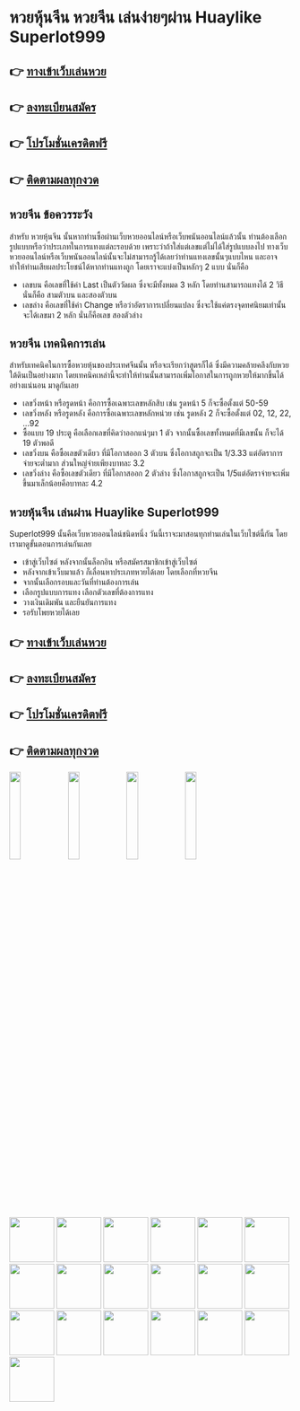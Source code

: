 # หวยหุ้นจีน หวยจีน เล่นง่ายๆผ่าน Huaylike Superlot999 

## 👉 [ทางเข้าเว็บเล่นหวย](https://bit.ly/3Dsi7ch)
## 👉 [ลงทะเบียนสมัคร](https://bit.ly/3Dsi7ch)
## 👉 [โปรโมชั่นเครดิตฟรี](https://bit.ly/3Dsi7ch)
## 👉 [ติดตามผลทุกงวด](https://bit.ly/3Dsi7ch)

## หวยจีน ข้อควรระวัง
สำหรับ หวยหุ้นจีน นั้นหากท่านซื้อผ่านเว็บหวยออนไลน์หรือเว็บพนันออนไลน์แล้วนั้น ท่านต้องเลือกรูปแบบหรือว่าประเภทในการแทงแต่ละรอบด้วย เพราะว่าถ้าใส่แต่เลขแต่ไม่ได้ใส่รูปแบบลงไป ทางเว็บหวยออนไลน์หรือเว็บพนันออนไลน์นั้นจะไม่สามารถรู้ได้เลยว่าท่านแทงเลขนั้นๆแบบไหน และอาจทำให้ท่านเสียผลประโยชน์ได้หากท่านแทงถูก โดยเราจะแบ่งเป็นหลักๆ 2 แบบ นั่นก็คือ
- เลขบน คือเลขที่ใช้ค่า Last เป็นตัววัดผล ซึ่งจะมีทั้งหมด 3 หลัก โดยท่านสามารถแทงได้ 2 วิธี นั่นก็คือ สามตัวบน และสองตัวบน
- เลขล่าง คือเลขที่ใช้ค่า Change หรือว่าอัตราการเปลี่ยนแปลง ซึ่งจะใช้แค่ตรงจุดทศนิยมเท่านั้น จะได้เลขมา 2 หลัก นั่นก็คือเลข สองตัวล่าง

## หวยจีน เทคนิคการเล่น
สำหรับเทคนิคในการซื้อหวยหุ้นของประเทศจีนนั้น หรือจะเรียกว่าสูตรก็ได้ ซึ่งมีความคล้ายคลึงกับหวยใต้ดินเป็นอย่างมาก โดยเทคนิคเหล่านี้จะทำให้ท่านนั้นสามารถเพิ่มโอกาสในการถูกหวยให้มากขึ้นได้อย่างแน่นอน มาดูกันเลย
- เลขวิ่งหน้า หรือรูดหน้า คือการซื้อเฉพาะเลขหลักสิบ เช่น รูดหน้า 5 ก็จะซื้อตั้งแต่ 50-59 
- เลขวิ่งหลัง หรือรูดหลัง คือการซื้อเฉพาะเลขหลักหน่วย เช่น รูดหลัง 2 ก็จะซื้อตั้งแต่ 02, 12, 22, ...92 
- ซื้อแบบ 19 ประตู คือเลือกเลขที่คิดว่าออกแน่ๆมา 1 ตัว จากนั้นซื้อเลขทั้งหมดที่มีเลขนั้น ก็จะได้ 19 ตัวพอดี
- เลขวิ่งบน คือซื้อเลขตัวเดียว ที่มีโอกาสออก 3 ตัวบน ซึ่งโอกาสถูกจะเป็น 1/3.33 แต่อัตราการจ่ายจะต่ำมาก ส่วนใหญ่จ่ายเพียงบาทละ 3.2 
- เลขวิ่งล่าง คือซื้อเลขตัวเดียว ที่มีโอกาสออก 2 ตัวล่าง ซึ่งโอกาสถูกจะเป็น 1/5แต่อัตราจ่ายจะเพิ่มขึ้นมาเล็กน้อยคือบาทละ 4.2

## หวยหุ้นจีน เล่นผ่าน Huaylike Superlot999
Superlot999 นั้นคือเว็บหวยออนไลน์ชนิดหนึ่ง วันนี้เราจะมาสอนทุกท่านเล่นในเว็บไซต์นี้กัน โดยเรามาดูขั้นตอนการเล่นกันเลย
- เข้าสู่เว็บไซต์ หลังจากนั้นล็อกอิน หรือสมัครสมาชิกเข้าสู่เว็บไซต์
- หลังจากเข้าเว็บมาแล้ว ก็เลื่อนหาประเภทหวยได้เลย โดยเลือกที่หวยจีน
- จากนั้นเลือกรอบและวันที่ท่านต้องการเล่น 
- เลือกรูปแบบการแทง เลือกตัวเลขที่ต้องการแทง
- วางเงินเดิมพัน และยืนยันการแทง
- รอรับโพยหวยได้เลย

## 👉 [ทางเข้าเว็บเล่นหวย](https://bit.ly/3Dsi7ch)
## 👉 [ลงทะเบียนสมัคร](https://bit.ly/3Dsi7ch)
## 👉 [โปรโมชั่นเครดิตฟรี](https://bit.ly/3Dsi7ch)
## 👉 [ติดตามผลทุกงวด](https://bit.ly/3Dsi7ch)

[<img src="https://www.huaylikecoin.com/_next/image?url=%2FimageAgent%2Fnews%2Fimg-news001.png&w=1200&q=50" width="20%"/>](https://bit.ly/3Dsi7ch)
[<img src="https://www.huaylikecoin.com/_next/image?url=%2FimageAgent%2Fnews%2Fimg-news002.png&w=1200&q=50" width="20%"/>](https://bit.ly/3Dsi7ch)
[<img src="https://www.huaylikecoin.com/_next/image?url=%2FimageAgent%2Fnews%2Fimg-news003.png&w=1200&q=50" width="20%"/>](https://bit.ly/3Dsi7ch)
[<img src="https://www.huaylikecoin.com/_next/image?url=%2FimageAgent%2Fnews%2Fimg-news004.jpg&w=1200&q=50" width="20%"/>](https://bit.ly/3Dsi7ch)

[<img src="https://www.huaylikecoin.com/_next/image?url=%2FimageAgent%2Fbanks%2Fimg-bank-01.png&w=256&q=50" width="80"/>](https://bit.ly/3Dsi7ch)
[<img src="https://www.huaylikecoin.com/_next/image?url=%2FimageAgent%2Fbanks%2Fimg-bank-02.png&w=256&q=50" width="80"/>](https://bit.ly/3Dsi7ch)
[<img src="https://www.huaylikecoin.com/_next/image?url=%2FimageAgent%2Fbanks%2Fimg-bank-03.png&w=256&q=50" width="80"/>](https://bit.ly/3Dsi7ch)
[<img src="https://www.huaylikecoin.com/_next/image?url=%2FimageAgent%2Fbanks%2Fimg-bank-04.png&w=256&q=50" width="80"/>](https://bit.ly/3Dsi7ch)
[<img src="https://www.huaylikecoin.com/_next/image?url=%2FimageAgent%2Fbanks%2Fimg-bank-05.png&w=256&q=50" width="80"/>](https://bit.ly/3Dsi7ch)
[<img src="https://www.huaylikecoin.com/_next/image?url=%2FimageAgent%2Fbanks%2Fimg-bank-06.png&w=256&q=50" width="80"/>](https://bit.ly/3Dsi7ch)
[<img src="https://www.huaylikecoin.com/_next/image?url=%2FimageAgent%2Fbanks%2Fimg-bank-07.png&w=256&q=50" width="80"/>](https://bit.ly/3Dsi7ch)
[<img src="https://www.huaylikecoin.com/_next/image?url=%2FimageAgent%2Fbanks%2Fimg-bank-08.png&w=256&q=50" width="80"/>](https://bit.ly/3Dsi7ch)
[<img src="https://www.huaylikecoin.com/_next/image?url=%2FimageAgent%2Fbanks%2Fimg-bank-09.png&w=256&q=50" width="80"/>](https://bit.ly/3Dsi7ch)
[<img src="https://www.huaylikecoin.com/_next/image?url=%2FimageAgent%2Fbanks%2Fimg-bank-10.png&w=256&q=50" width="80"/>](https://bit.ly/3Dsi7ch)
[<img src="https://www.huaylikecoin.com/_next/image?url=%2FimageAgent%2Fbanks%2Fimg-bank-11.png&w=256&q=50" width="80"/>](https://bit.ly/3Dsi7ch)
[<img src="https://www.huaylikecoin.com/_next/image?url=%2FimageAgent%2Fbanks%2Fimg-bank-12.png&w=256&q=50" width="80"/>](https://bit.ly/3Dsi7ch)
[<img src="https://www.huaylikecoin.com/_next/image?url=%2FimageAgent%2Fbanks%2Fimg-bank-13.png&w=256&q=50" width="80"/>](https://bit.ly/3Dsi7ch)
[<img src="https://www.huaylikecoin.com/_next/image?url=%2FimageAgent%2Fbanks%2Fimg-bank-14.png&w=256&q=50" width="80"/>](https://bit.ly/3Dsi7ch)
[<img src="https://www.huaylikecoin.com/_next/image?url=%2FimageAgent%2Fbanks%2Fimg-bank-15.png&w=256&q=50" width="80"/>](https://bit.ly/3Dsi7ch)
[<img src="https://www.huaylikecoin.com/_next/image?url=%2FimageAgent%2Fbanks%2Fimg-bank-16.png&w=256&q=50" width="80"/>](https://bit.ly/3Dsi7ch)
[<img src="https://www.huaylikecoin.com/_next/image?url=%2FimageAgent%2Fbanks%2Fimg-bank-17.png&w=256&q=50" width="80"/>](https://bit.ly/3Dsi7ch)
[<img src="https://www.huaylikecoin.com/_next/image?url=%2FimageAgent%2Fbanks%2Fimg-bank-18.png&w=256&q=50" width="80"/>](https://bit.ly/3Dsi7ch)
[<img src="https://www.huaylikecoin.com/_next/image?url=%2FimageAgent%2Fbanks%2Fimg-bank-19.png&w=256&q=50" width="80"/>](https://bit.ly/3Dsi7ch)
